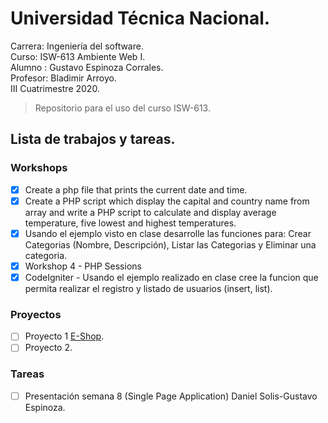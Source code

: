 # Universidad Técnica Nacional.
Carrera: Ingeniería del software.  
Curso:   ISW-613 Ambiente Web I.  
Alumno : Gustavo Espinoza Corrales.  
Profesor: Bladimir Arroyo.      
III Cuatrimestre 2020.  
> Repositorio para el uso del curso ISW-613.  

## Lista de trabajos y tareas.  
### Workshops
- [x] Create a php file that prints the current date and time.
- [x] Create a PHP script which display the capital and country name from array and write a PHP script to calculate and display average temperature, five lowest and highest temperatures.
- [X] Usando el ejemplo visto en clase desarrolle las funciones para: Crear Categorias (Nombre, Descripción), Listar las Categorias y Eliminar una categoria.
- [X] Workshop 4 - PHP Sessions
- [X] CodeIgniter - Usando el ejemplo realizado en clase cree la funcion que permita realizar el registro y listado de usuarios (insert, list).

### Proyectos  
- [ ] Proyecto 1 [E-Shop](https://github.com/gespinozac-utn/ISW-613_Proyecto1).
- [ ] Proyecto 2.

### Tareas
- [ ] Presentación semana 8 (Single Page Application) Daniel Solis-Gustavo Espinoza.
